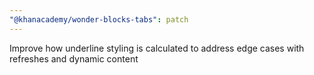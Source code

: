 ```yaml
---
"@khanacademy/wonder-blocks-tabs": patch
---
```


Improve how underline styling is calculated to address edge cases with refreshes and dynamic content

